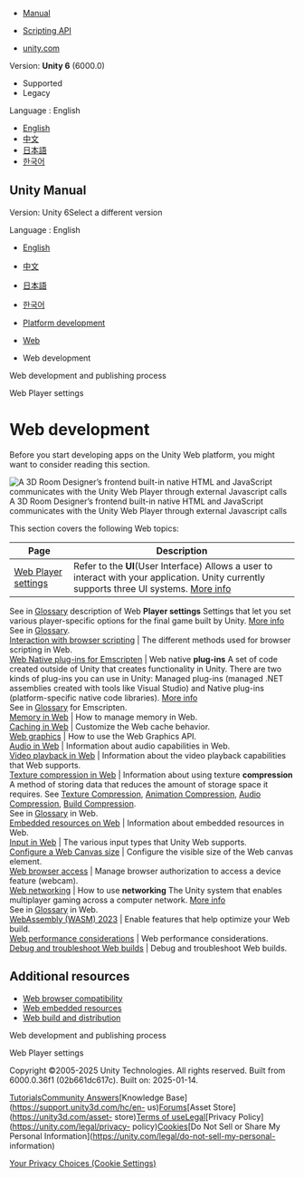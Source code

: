 [](https://docs.unity3d.com)

  * [Manual](../Manual/index.html)
  * [Scripting API](../ScriptReference/index.html)

  * [unity.com](https://unity.com/)

Version: **Unity 6** (6000.0)

  * Supported
  * Legacy

Language : English

  * [English](/Manual/webgl-develop.html)
  * [中文](/cn/current/Manual/webgl-develop.html)
  * [日本語](/ja/current/Manual/webgl-develop.html)
  * [한국어](/kr/current/Manual/webgl-develop.html)

[](https://docs.unity3d.com)

## Unity Manual

Version: Unity 6Select a different version

Language : English

  * [English](/Manual/webgl-develop.html)
  * [中文](/cn/current/Manual/webgl-develop.html)
  * [日本語](/ja/current/Manual/webgl-develop.html)
  * [한국어](/kr/current/Manual/webgl-develop.html)

  * [Platform development ](PlatformSpecific.html)
  * [Web](webgl.html)
  * Web development

[](webgl-gettingstarted.html)

Web development and publishing process

[](class-PlayerSettingsWebGL.html)

Web Player settings

# Web development

Before you start developing apps on the Unity Web platform, you might want to
consider reading this section.

![A 3D Room Designer’s frontend built-in native HTML and JavaScript
communicates with the Unity Web Player through external Javascript
calls](../uploads/Main/webgl-dev.png) A 3D Room Designer’s frontend built-in
native HTML and JavaScript communicates with the Unity Web Player through
external Javascript calls

This section covers the following Web topics:

**Page** | **Description**  
---|---  
[Web Player settings](class-PlayerSettingsWebGL.html) | Refer to the **UI**(User Interface) Allows a user to interact with your application. Unity currently supports three UI systems. [More info](UI-system-compare.html)  
See in [Glossary](Glossary.html#UI) description of Web **Player settings**
Settings that let you set various player-specific options for the final game
built by Unity. [More info](class-PlayerSettings.html)  
See in [Glossary](Glossary.html#PlayerSettings).  
[Interaction with browser scripting](webgl-interactingwithbrowserscripting.html) | The different methods used for browser scripting in Web.  
[Web Native plug-ins for Emscripten](webgl-native-plugins-with-emscripten.html) | Web native **plug-ins** A set of code created outside of Unity that creates functionality in Unity. There are two kinds of plug-ins you can use in Unity: Managed plug-ins (managed .NET assemblies created with tools like Visual Studio) and Native plug-ins (platform-specific native code libraries). [More info](./plug-ins.html)  
See in [Glossary](Glossary.html#Plug-in) for Emscripten.  
[Memory in Web](webgl-memory.html) | How to manage memory in Web.  
[Caching in Web](webgl-caching.html) | Customize the Web cache behavior.  
[Web graphics](webgl-graphics.html) | How to use the Web Graphics API.  
[Audio in Web](webgl-audio.html) | Information about audio capabilities in Web.  
[Video playback in Web](webgl-video.html) | Information about the video playback capabilities that Web supports.  
[Texture compression in Web](webgl-texture-compression.html) | Information about using texture **compression** A method of storing data that reduces the amount of storage space it requires. See [Texture Compression](class-TextureImporterOverride), [Animation Compression](class-AnimationClip.html#AssetProperties), [Audio Compression](class-AudioClip.html), [Build Compression](ReducingFilesize.html).  
See in [Glossary](Glossary.html#compression) in Web.  
[Embedded resources on Web](webgl-embeddedresources.html) | Information about embedded resources in Web.  
[Input in Web](webgl-input.html) | The various input types that Unity Web supports.  
[Configure a Web Canvas size](webgl-canvas-size.html) | Configure the visible size of the Web canvas element.  
[Web browser access](webgl-browser-access-device.html) | Manage browser authorization to access a device feature (webcam).  
[Web networking](webgl-networking.html) | How to use **networking** The Unity system that enables multiplayer gaming across a computer network. [More info](multiplayer.html)  
See in [Glossary](Glossary.html#Networking) in Web.  
[WebAssembly (WASM) 2023](webassembly-2023.html) | Enable features that help optimize your Web build.  
[Web performance considerations](webgl-performance.html) | Web performance considerations.  
[Debug and troubleshoot Web builds](webgl-debugging.html) | Debug and troubleshoot Web builds.  
  
## Additional resources

  * [Web browser compatibility](webgl-browsercompatibility.html)
  * [Web embedded resources](webgl-embeddedresources.html)
  * [Web build and distribution](webgl-building-distribution.html)

[](webgl-gettingstarted.html)

Web development and publishing process

[](class-PlayerSettingsWebGL.html)

Web Player settings

Copyright ©2005-2025 Unity Technologies. All rights reserved. Built from
6000.0.36f1 (02b661dc617c). Built on: 2025-01-14.

[Tutorials](https://learn.unity.com/)[Community
Answers](https://answers.unity3d.com)[Knowledge
Base](https://support.unity3d.com/hc/en-
us)[Forums](https://forum.unity3d.com)[Asset Store](https://unity3d.com/asset-
store)[Terms of
use](https://docs.unity3d.com/Manual/TermsOfUse.html)[Legal](https://unity.com/legal)[Privacy
Policy](https://unity.com/legal/privacy-
policy)[Cookies](https://unity.com/legal/cookie-policy)[Do Not Sell or Share
My Personal Information](https://unity.com/legal/do-not-sell-my-personal-
information)

[Your Privacy Choices (Cookie Settings)](javascript:void\(0\);)

